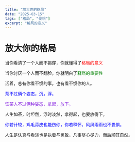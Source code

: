 ```yaml
---
title: "放大你的格局"
date: "2025-03-15"
tags: ["格局", "畏惧"]
excerpt: "格局的意义"
---
```


# 放大你的格局

当你看清了一个人而不揭穿，你就懂得了<font color="red">格局的意义</font>

当你讨厌一个人而不翻脸，你就明白了<font color="green">释然的重要性</font>

活着，总有你看不惯的事，也有看不惯你的人。

<font color="blue">茶不过俩个姿态，沉，浮。</font>

<font color="#8a2be2">饮茶人不过俩种姿态，拿起，放下。</font>

人生如茶，时坦然，浮时淡然，拿得起，也要放得下。

<font color="#0000ff">你若计较，鸡毛蒜皮也能伤你，你若释怀，风风兩雨也不畏惧。</font>

人生是认真与看淡也是执着与勇敢，凡事尽心尽力，而后顺其自然。


